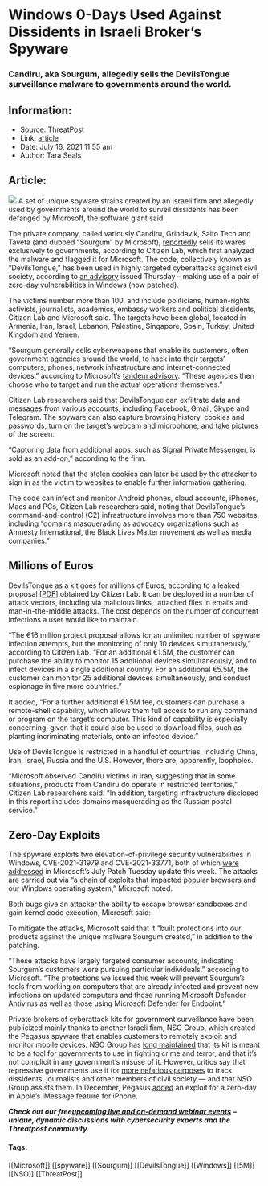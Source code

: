# Windows 0-Days Used Against Dissidents in Israeli Broker’s Spyware
### Candiru, aka Sourgum, allegedly sells the DevilsTongue surveillance malware to governments around the world. 

## Information:
+ Source: ThreatPost
+ Link: [article](https://kasperskycontenthub.com/threatpost-global/?p=167865)
+ Date: July 16, 2021  11:55 am
+ Author: Tara Seals


## Article:
![](https://media.threatpost.com/wp-content/uploads/sites/103/2015/02/07005538/i-spy--e1626449373529.jpg)
A set of unique spyware strains created by an Israeli firm and allegedly used by governments around the world to surveil dissidents has been defanged by Microsoft, the software giant said.


The private company, called variously Candiru, Grindavik, Saito Tech and Taveta (and dubbed “Sourgum” by Microsoft), [reportedly](https://www.forbes.com/sites/thomasbrewster/2019/10/03/meet-candiru-the-super-stealth-cyber-mercenaries-hacking-apple-and-microsoft-pcs-for-profit/?sh=4f4be6805a39) sells its wares exclusively to governments, according to Citizen Lab, which first analyzed the malware and flagged it for Microsoft. The code, collectively known as “DevilsTongue,” has been used in highly targeted cyberattacks against civil society, according to [an advisory](https://citizenlab.ca/2021/07/hooking-candiru-another-mercenary-spyware-vendor-comes-into-focus/) issued Thursday – making use of a pair of zero-day vulnerabilities in Windows (now patched).


The victims number more than 100, and include politicians, human-rights activists, journalists, academics, embassy workers and political dissidents, Citizen Lab and Microsoft said. The targets have been global, located in Armenia, Iran, Israel, Lebanon, Palestine, Singapore, Spain, Turkey, United Kingdom and Yemen.



“Sourgum generally sells cyberweapons that enable its customers, often government agencies around the world, to hack into their targets’ computers, phones, network infrastructure and internet-connected devices,” according to Microsoft’s [tandem advisory](https://blogs.microsoft.com/on-the-issues/2021/07/15/cyberweapons-cybersecurity-sourgum-malware/?fbclid=IwAR3eN3x9ZzDt10dZh0aP5tEZ0AIvmu_dzah4F85dEYRlLliUhT3-gUET5Hc). “These agencies then choose who to target and run the actual operations themselves.”


Citizen Lab researchers said that DevilsTongue can exfiltrate data and messages from various accounts, including Facebook, Gmail, Skype and Telegram. The spyware can also capture browsing history, cookies and passwords, turn on the target’s webcam and microphone, and take pictures of the screen.


“Capturing data from additional apps, such as Signal Private Messenger, is sold as an add-on,” according to the firm.


Microsoft noted that the stolen cookies can later be used by the attacker to sign in as the victim to websites to enable further information gathering.


The code can infect and monitor Android phones, cloud accounts, iPhones, Macs and PCs, Citizen Lab researchers said, noting that DevilsTongue’s command-and-control (C2) infrastructure involves more than 750 websites, including “domains masquerading as advocacy organizations such as Amnesty International, the Black Lives Matter movement as well as media companies.”


**Millions of Euros**
---------------------


DevilsTongue as a kit goes for millions of Euros, according to a leaked proposal [[PDF](https://www.themarker.com/embeds/pdf_upload/2020/20200902-161742.pdf)] obtained by Citizen Lab. It can be deployed in a number of attack vectors, including via malicious links,  attached files in emails and man-in-the-middle attacks. The cost depends on the number of concurrent infections a user would like to maintain.


“The €16 million project proposal allows for an unlimited number of spyware infection attempts, but the monitoring of only 10 devices simultaneously,” according to Citizen Lab. “For an additional €1.5M, the customer can purchase the ability to monitor 15 additional devices simultaneously, and to infect devices in a single additional country. For an additional €5.5M, the customer can monitor 25 additional devices simultaneously, and conduct espionage in five more countries.”


It added, “For a further additional €1.5M fee, customers can purchase a remote-shell capability, which allows them full access to run any command or program on the target’s computer. This kind of capability is especially concerning, given that it could also be used to download files, such as planting incriminating materials, onto an infected device.”


Use of DevilsTongue is restricted in a handful of countries, including China, Iran, Israel, Russia and the U.S. However, there are, apparently, loopholes.


“Microsoft observed Candiru victims in Iran, suggesting that in some situations, products from Candiru do operate in restricted territories,” Citizen Lab researchers said. “In addition, targeting infrastructure disclosed in this report includes domains masquerading as the Russian postal service.”


**Zero-Day Exploits**
---------------------


The spyware exploits two elevation-of-privilege security vulnerabilities in Windows, CVE-2021-31979 and CVE-2021-33771, both of which [were addressed](https://threatpost.com/microsoft-crushes-116-bugs/167764/) in Microsoft’s July Patch Tuesday update this week. The attacks are carried out via “a chain of exploits that impacted popular browsers and our Windows operating system,” Microsoft noted.


Both bugs give an attacker the ability to escape browser sandboxes and gain kernel code execution, Microsoft said:


To mitigate the attacks, Microsoft said that it “built protections into our products against the unique malware Sourgum created,” in addition to the patching.


“These attacks have largely targeted consumer accounts, indicating Sourgum’s customers were pursuing particular individuals,” according to Microsoft. “The protections we issued this week will prevent Sourgum’s tools from working on computers that are already infected and prevent new infections on updated computers and those running Microsoft Defender Antivirus as well as those using Microsoft Defender for Endpoint.”


Private brokers of cyberattack kits for government surveillance have been publicized mainly thanks to another Israeli firm, NSO Group, which created the Pegasus spyware that enables customers to remotely exploit and monitor mobile devices. NSO Group has [long maintained](https://threatpost.com/nso-group-president-defends-controversial-tactics/150694/) that its kit is meant to be a tool for governments to use in fighting crime and terror, and that it’s not complicit in any government’s misuse of it. However, critics say that repressive governments use it for [more nefarious purposes](https://threatpost.com/nso-group-impersonates-facebook-security/156021/) to track dissidents, journalists and other members of civil society — and that NSO Group assists them. In December, Pegasus [added](https://threatpost.com/zero-click-apple-zero-day-pegasus-spy-attack/162515/) an exploit for a zero-day in Apple’s iMessage feature for iPhone.


***Check out our free***[***upcoming live and on-demand webinar events***](https://threatpost.com/category/webinars/) ***– unique, dynamic discussions with cybersecurity experts and the Threatpost community.***




#### Tags:
[[Microsoft]] [[spyware]] [[Sourgum]] [[DevilsTongue]] [[Windows]] [[5M]] [[NSO]] [[ThreatPost]]
